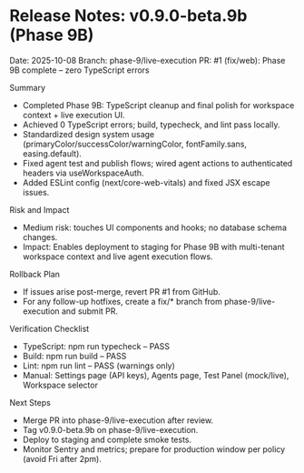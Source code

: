 # Release Notes: v0.9.0-beta.9b (Phase 9B)

Date: 2025-10-08
Branch: phase-9/live-execution
PR: #1 (fix/web): Phase 9B complete – zero TypeScript errors

Summary

- Completed Phase 9B: TypeScript cleanup and final polish for workspace context + live execution UI.
- Achieved 0 TypeScript errors; build, typecheck, and lint pass locally.
- Standardized design system usage (primaryColor/successColor/warningColor, fontFamily.sans, easing.default).
- Fixed agent test and publish flows; wired agent actions to authenticated headers via useWorkspaceAuth.
- Added ESLint config (next/core-web-vitals) and fixed JSX escape issues.

Risk and Impact

- Medium risk: touches UI components and hooks; no database schema changes.
- Impact: Enables deployment to staging for Phase 9B with multi-tenant workspace context and live agent execution flows.

Rollback Plan

- If issues arise post-merge, revert PR #1 from GitHub.
- For any follow-up hotfixes, create a fix/\* branch from phase-9/live-execution and submit PR.

Verification Checklist

- TypeScript: npm run typecheck – PASS
- Build: npm run build – PASS
- Lint: npm run lint – PASS (warnings only)
- Manual: Settings page (API keys), Agents page, Test Panel (mock/live), Workspace selector

Next Steps

- Merge PR into phase-9/live-execution after review.
- Tag v0.9.0-beta.9b on phase-9/live-execution.
- Deploy to staging and complete smoke tests.
- Monitor Sentry and metrics; prepare for production window per policy (avoid Fri after 2pm).
